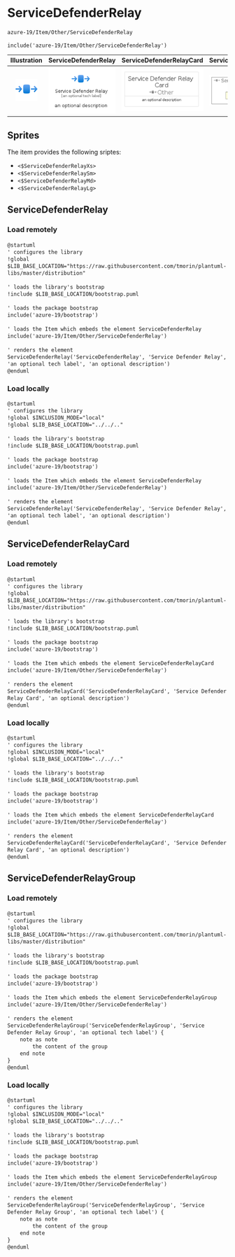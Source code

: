 # ServiceDefenderRelay


```text
azure-19/Item/Other/ServiceDefenderRelay
```

```text
include('azure-19/Item/Other/ServiceDefenderRelay')
```



| Illustration | ServiceDefenderRelay | ServiceDefenderRelayCard | ServiceDefenderRelayGroup |
| :---: | :---: | :---: | :---: |
| ![illustration for Illustration](../../../azure-19/Item/Other/ServiceDefenderRelay.png) | ![illustration for ServiceDefenderRelay](../../../azure-19/Item/Other/ServiceDefenderRelay.Local.png) | ![illustration for ServiceDefenderRelayCard](../../../azure-19/Item/Other/ServiceDefenderRelayCard.Local.png) | ![illustration for ServiceDefenderRelayGroup](../../../azure-19/Item/Other/ServiceDefenderRelayGroup.Local.png) |



## Sprites
The item provides the following sriptes:

- `<$ServiceDefenderRelayXs>`
- `<$ServiceDefenderRelaySm>`
- `<$ServiceDefenderRelayMd>`
- `<$ServiceDefenderRelayLg>`





## ServiceDefenderRelay

### Load remotely
```plantuml
@startuml
' configures the library
!global $LIB_BASE_LOCATION="https://raw.githubusercontent.com/tmorin/plantuml-libs/master/distribution"

' loads the library's bootstrap
!include $LIB_BASE_LOCATION/bootstrap.puml

' loads the package bootstrap
include('azure-19/bootstrap')

' loads the Item which embeds the element ServiceDefenderRelay
include('azure-19/Item/Other/ServiceDefenderRelay')

' renders the element
ServiceDefenderRelay('ServiceDefenderRelay', 'Service Defender Relay', 'an optional tech label', 'an optional description')
@enduml
```

### Load locally
```plantuml
@startuml
' configures the library
!global $INCLUSION_MODE="local"
!global $LIB_BASE_LOCATION="../../.."

' loads the library's bootstrap
!include $LIB_BASE_LOCATION/bootstrap.puml

' loads the package bootstrap
include('azure-19/bootstrap')

' loads the Item which embeds the element ServiceDefenderRelay
include('azure-19/Item/Other/ServiceDefenderRelay')

' renders the element
ServiceDefenderRelay('ServiceDefenderRelay', 'Service Defender Relay', 'an optional tech label', 'an optional description')
@enduml
```

## ServiceDefenderRelayCard

### Load remotely
```plantuml
@startuml
' configures the library
!global $LIB_BASE_LOCATION="https://raw.githubusercontent.com/tmorin/plantuml-libs/master/distribution"

' loads the library's bootstrap
!include $LIB_BASE_LOCATION/bootstrap.puml

' loads the package bootstrap
include('azure-19/bootstrap')

' loads the Item which embeds the element ServiceDefenderRelayCard
include('azure-19/Item/Other/ServiceDefenderRelay')

' renders the element
ServiceDefenderRelayCard('ServiceDefenderRelayCard', 'Service Defender Relay Card', 'an optional description')
@enduml
```

### Load locally
```plantuml
@startuml
' configures the library
!global $INCLUSION_MODE="local"
!global $LIB_BASE_LOCATION="../../.."

' loads the library's bootstrap
!include $LIB_BASE_LOCATION/bootstrap.puml

' loads the package bootstrap
include('azure-19/bootstrap')

' loads the Item which embeds the element ServiceDefenderRelayCard
include('azure-19/Item/Other/ServiceDefenderRelay')

' renders the element
ServiceDefenderRelayCard('ServiceDefenderRelayCard', 'Service Defender Relay Card', 'an optional description')
@enduml
```

## ServiceDefenderRelayGroup

### Load remotely
```plantuml
@startuml
' configures the library
!global $LIB_BASE_LOCATION="https://raw.githubusercontent.com/tmorin/plantuml-libs/master/distribution"

' loads the library's bootstrap
!include $LIB_BASE_LOCATION/bootstrap.puml

' loads the package bootstrap
include('azure-19/bootstrap')

' loads the Item which embeds the element ServiceDefenderRelayGroup
include('azure-19/Item/Other/ServiceDefenderRelay')

' renders the element
ServiceDefenderRelayGroup('ServiceDefenderRelayGroup', 'Service Defender Relay Group', 'an optional tech label') {
    note as note
        the content of the group
    end note
}
@enduml
```

### Load locally
```plantuml
@startuml
' configures the library
!global $INCLUSION_MODE="local"
!global $LIB_BASE_LOCATION="../../.."

' loads the library's bootstrap
!include $LIB_BASE_LOCATION/bootstrap.puml

' loads the package bootstrap
include('azure-19/bootstrap')

' loads the Item which embeds the element ServiceDefenderRelayGroup
include('azure-19/Item/Other/ServiceDefenderRelay')

' renders the element
ServiceDefenderRelayGroup('ServiceDefenderRelayGroup', 'Service Defender Relay Group', 'an optional tech label') {
    note as note
        the content of the group
    end note
}
@enduml
```

